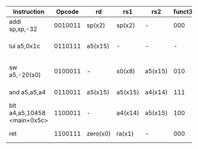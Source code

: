 
| **Instruction**             | **Opcode** | **rd**   | **rs1** | **rs2** | **funct3** | **funct7** | **Binary**                              | **Description**             |
| --------------------------- | ---------- | -------- | ------- | ------- | ---------- | ---------- | --------------------------------------- | --------------------------- |
| addi	sp,sp,-32              | 0010011    | sp(x2)   | sp(x2)  | -       | 000        | -          | 111111100000 00010 000 00010 0010011    | sp = sp - 32                |
| lui	a5,0x1c                 | 0110111    | a5(x15)  | -       | -       | -          | -          | 00000000000000011100 01111 0110111      | a5 = {20'b1c, 12'b0}        |
| sw	a5,-20(s0)               | 0100011    | -        | s0(x8)  | a5(x15) | 010        | -          | 1111111 01111 01000 010 01100 0100011   | M[s0 - 20]$_{31:0}$ = a5    |
| and	a5,a5,a4                | 0110011    | a5(x15)  | a5(x15) | a4(x14) | 111        | 0000000    | 0000000 01110 01111 111 01111 0110011   | a5 = a5 & a4                |
| blt	a4,a5,10458 <main+0x5c> | 1100011    | -        | a4(x14) | a5(x15) | 100        | -          | 0 000101 01111 01110 100 1100 0 1100011 | if (a4 < a5) PC = 32'h10458 |
| ret                         | 1100111    | zero(x0) | ra(x1)  | -       | 000        | -          | 000000000000 00001 000 00000 1100111    | PC = ra                     |

